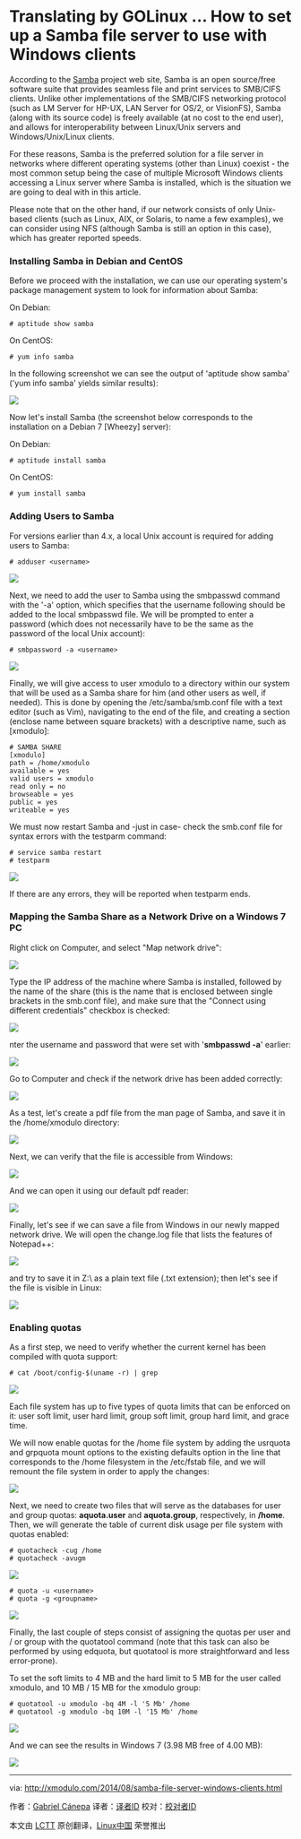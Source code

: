 Translating by GOLinux ...
How to set up a Samba file server to use with Windows clients
================================================================================
According to the [Samba][1] project web site, Samba is an open source/free software suite that provides seamless file and print services to SMB/CIFS clients. Unlike other implementations of the SMB/CIFS networking protocol (such as LM Server for HP-UX, LAN Server for OS/2, or VisionFS), Samba (along with its source code) is freely available (at no cost to the end user), and allows for interoperability between Linux/Unix servers and Windows/Unix/Linux clients. 

For these reasons, Samba is the preferred solution for a file server in networks where different operating systems (other than Linux) coexist - the most common setup being the case of multiple Microsoft Windows clients accessing a Linux server where Samba is installed, which is the situation we are going to deal with in this article.

Please note that on the other hand, if our network consists of only Unix-based clients (such as Linux, AIX, or Solaris, to name a few examples), we can consider using NFS (although Samba is still an option in this case), which has greater reported speeds.

### Installing Samba in Debian and CentOS ###

Before we proceed with the installation, we can use our operating system's package management system to look for information about Samba:

On Debian:

    # aptitude show samba

On CentOS:

    # yum info samba

In the following screenshot we can see the output of 'aptitude show samba' ('yum info samba' yields similar results):

![](https://farm4.staticflickr.com/3868/14837993244_0fa525eb35_z.jpg)

Now let's install Samba (the screenshot below corresponds to the installation on a Debian 7 [Wheezy] server):

On Debian:

    # aptitude install samba

On CentOS:

    # yum install samba

### Adding Users to Samba ###

For versions earlier than 4.x, a local Unix account is required for adding users to Samba:

    # adduser <username> 

![](https://farm6.staticflickr.com/5574/14837266181_fed68bddf2_o.png)

Next, we need to add the user to Samba using the smbpasswd command with the '-a' option, which specifies that the username following should be added to the local smbpasswd file. We will be prompted to enter a password (which does not necessarily have to be the same as the password of the local Unix account):

    # smbpassword -a <username> 

![](https://farm6.staticflickr.com/5555/14653711099_578f8613ca.jpg)

Finally, we will give access to user xmodulo to a directory within our system that will be used as a Samba share for him (and other users as well, if needed). This is done by opening the /etc/samba/smb.conf file with a text editor (such as Vim), navigating to the end of the file, and creating a section (enclose name between square brackets) with a descriptive name, such as [xmodulo]:

    # SAMBA SHARE
    [xmodulo]
    path = /home/xmodulo
    available = yes
    valid users = xmodulo
    read only = no
    browseable = yes
    public = yes
    writeable = yes

We must now restart Samba and -just in case- check the smb.conf file for syntax errors with the testparm command:

    # service samba restart
    # testparm 

![](https://farm6.staticflickr.com/5589/14653655390_becb4f4981_z.jpg)

If there are any errors, they will be reported when testparm ends.

### Mapping the Samba Share as a Network Drive on a Windows 7 PC ###

Right click on Computer, and select "Map network drive":

![](https://farm6.staticflickr.com/5571/14837993154_981b73ea92.jpg)

Type the IP address of the machine where Samba is installed, followed by the name of the share (this is the name that is enclosed between single brackets in the smb.conf file), and make sure that the "Connect using different credentials" checkbox is checked:

![](https://farm4.staticflickr.com/3881/14839997172_d67ec98933_o.png)

nter the username and password that were set with '**smbpasswd -a**' earlier:

![](https://farm6.staticflickr.com/5563/14653711029_ddfea53bd6_o.png)

Go to Computer and check if the network drive has been added correctly:

![](https://farm6.staticflickr.com/5584/14837993124_c664728039_o.png)

As a test, let's create a pdf file from the man page of Samba, and save it in the /home/xmodulo directory:

![](https://farm6.staticflickr.com/5593/14860219723_e8380f0d0f_o.png)

Next, we can verify that the file is accessible from Windows:

![](https://farm4.staticflickr.com/3869/14817386696_74a12dfdcd_o.png)

And we can open it using our default pdf reader:

![](https://farm6.staticflickr.com/5584/14653655350_8a243b1493_z.jpg)

Finally, let's see if we can save a file from Windows in our newly mapped network drive. We will open the change.log file that lists the features of Notepad++:

![](https://farm6.staticflickr.com/5565/14817386676_18c1d7bc60_o.png)

and try to save it in Z:\ as a plain text file (.txt extension); then let's see if the file is visible in Linux:

![](https://farm4.staticflickr.com/3841/14817386656_fb09a95a65_o.png)

### Enabling quotas ###

As a first step, we need to verify whether the current kernel has been compiled with quota support:

    # cat /boot/config-$(uname -r) | grep 

![](https://farm4.staticflickr.com/3867/14837993054_081dc9b0dc_z.jpg)

Each file system has up to five types of quota limits that can be enforced on it: user soft limit, user hard limit, group soft limit, group hard limit, and grace time.

We will now enable quotas for the /home file system by adding the usrquota and grpquota mount options to the existing defaults option in the line that corresponds to the /home filesystem in the /etc/fstab file, and we will remount the file system in order to apply the changes:

![](https://farm6.staticflickr.com/5561/14653806067_b8b0dc2333_z.jpg)

Next, we need to create two files that will serve as the databases for user and group quotas: **aquota.user** and **aquota.group**, respectively, in **/home**. Then, we will generate the table of current disk usage per file system with quotas enabled:

    # quotacheck -cug /home
    # quotacheck -avugm 

![](https://farm6.staticflickr.com/5584/14837265971_654e8f3bc0_o.png)

    # quota -u <username>
    # quota -g <groupname> 

![](https://farm6.staticflickr.com/5582/14653735848_8de88d69c4_o.png)

Finally, the last couple of steps consist of assigning the quotas per user and / or group with the quotatool command (note that this task can also be performed by using edquota, but quotatool is more straightforward and less error-prone).

To set the soft limits to 4 MB and the hard limit to 5 MB for the user called xmodulo, and 10 MB / 15 MB for the xmodulo group:

    # quotatool -u xmodulo -bq 4M -l '5 Mb' /home
    # quotatool -g xmodulo -bq 10M -l '15 Mb' /home 

![](https://farm4.staticflickr.com/3888/14653806037_5438b5034e_z.jpg)

And we can see the results in Windows 7 (3.98 MB free of 4.00 MB):

![](https://farm4.staticflickr.com/3919/14653805967_c2b1551869_o.png)

--------------------------------------------------------------------------------

via: http://xmodulo.com/2014/08/samba-file-server-windows-clients.html

作者：[Gabriel Cánepa][a]
译者：[译者ID](https://github.com/译者ID)
校对：[校对者ID](https://github.com/校对者ID)

本文由 [LCTT](https://github.com/LCTT/TranslateProject) 原创翻译，[Linux中国](http://linux.cn/) 荣誉推出

[a]:http://xmodulo.com/author/gabriel
[1]:http://www.samba.org/
